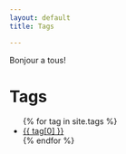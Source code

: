 ```yaml
---
layout: default
title: Tags 

---
```


Bonjour a tous!

<div class="page-content wc-container">
	<div class="post">
		<h1>Tags</h1>  
		<ul>
			{% for tag in site.tags %}
			<li><a href="/tag/{{ tag[0] }}">{{ tag[0] }}</a></li>
			{% endfor %}
		</ul>
	</div>
</div>